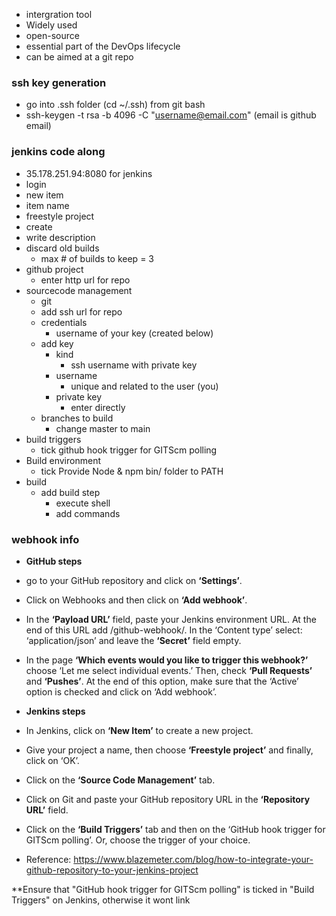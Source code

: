 - intergration tool
- Widely used
- open-source
- essential part of the DevOps lifecycle
- can be aimed at a git repo
### ssh key generation
- go into .ssh folder (cd ~/.ssh) from git bash
- ssh-keygen -t rsa -b 4096 -C "username@email.com" (email is github email)


### jenkins code along
- 35.178.251.94:8080 for jenkins
- login
- new item
- item name
- freestyle project
- create
- write description
- discard old builds
  - max # of builds to keep = 3
- github project
  -  enter http url for repo
-  sourcecode management
   -  git
   -  add ssh url for repo
   -  credentials 
      -  username of your key (created below)
   -  add key
      -  kind
         -  ssh username with private key
      -  username
         -  unique and related to the user (you)
      -  private key
         -  enter directly
   -  branches to build
      -  change master to main
-  build triggers
   -  tick github hook trigger for GITScm polling
-  Build environment
   -  tick Provide Node & npm bin/ folder to PATH
- build 
  - add build step
    - execute shell
    - add commands

### webhook info
- **GitHub steps**
- go to your GitHub repository and click on **‘Settings’**.
- Click on Webhooks and then click on **‘Add webhook’**.
- In the **‘Payload URL’** field, paste your Jenkins environment URL. At the end of this URL add /github-webhook/. In the ‘Content type’ select: ‘application/json’ and leave the **‘Secret’** field empty.
- In the page **‘Which events would you like to trigger this webhook?’** choose ‘Let me select individual events.’ Then, check **‘Pull Requests’** and **‘Pushes’**. At the end of this option, make sure that the ‘Active’ option is checked and click on ‘Add webhook’.

- **Jenkins steps**
- In Jenkins, click on **‘New Item’** to create a new project.
- Give your project a name, then choose **‘Freestyle project’** and finally, click on ‘OK’.
- Click on the **‘Source Code Management’** tab.
- Click on Git and paste your GitHub repository URL in the **‘Repository URL’** field.
- Click on the **‘Build Triggers’** tab and then on the ‘GitHub hook trigger for GITScm polling’. Or, choose the trigger of your choice.

- Reference: https://www.blazemeter.com/blog/how-to-integrate-your-github-repository-to-your-jenkins-project

**Ensure that "GitHub hook trigger for GITScm polling" is ticked in "Build Triggers" on Jenkins, otherwise it wont link
